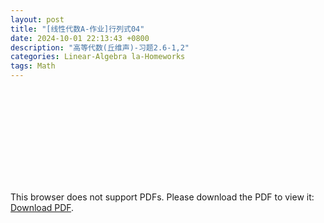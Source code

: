 ```yaml
---
layout: post
title: "[线性代数A-作业]行列式04"
date: 2024-10-01 22:13:43 +0800
description: "高等代数(丘维声)-习题2.6-1,2"
categories: Linear-Algebra la-Homeworks 
tags: Math 
---
```

<object data="{{ site.url }}/assets/pdfs/la-homework-5.pdf" type="application/pdf" width="700px" height="700px">
<embed src="{{ site.url }}/assets/pdfs/la-homework-5.pdf">
<p>This browser does not support PDFs. Please download the PDF to view it: <a href="{{ site.url }}/assets/pdfs/la-homework-5.pdf">Download PDF</a>.</p>
</embed>
</object>